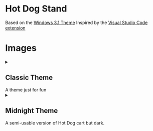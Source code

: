 # Hot Dog Stand
Based on the [Windows 3.1 Theme](https://blog.codinghorror.com/a-tribute-to-the-windows-31-hot-dog-stand-color-scheme/)
Inspired by the [Visual Studio Code extension](https://github.com/SomeKittens/VSC-HDS)

# Images
<details>
    <summary>
        <h2>Classic Theme</h2>
    </summary>
        <img width="732" height="1014" alt="Screenshot 2025-07-17 at 11 31 54 AM" src="https://static.coasterfan5.com/classic.png" />
</details>
A theme just for fun

<details>
    <summary>
        <h2>Midnight Theme</h2>
    </summary>
    <img width="732" height="1014" alt="Screenshot 2025-07-17 at 11 31 54 AM" src="https://static.coasterfan5.com/midnight.png" />
</details>
A semi-usable version of Hot Dog cart but dark.
